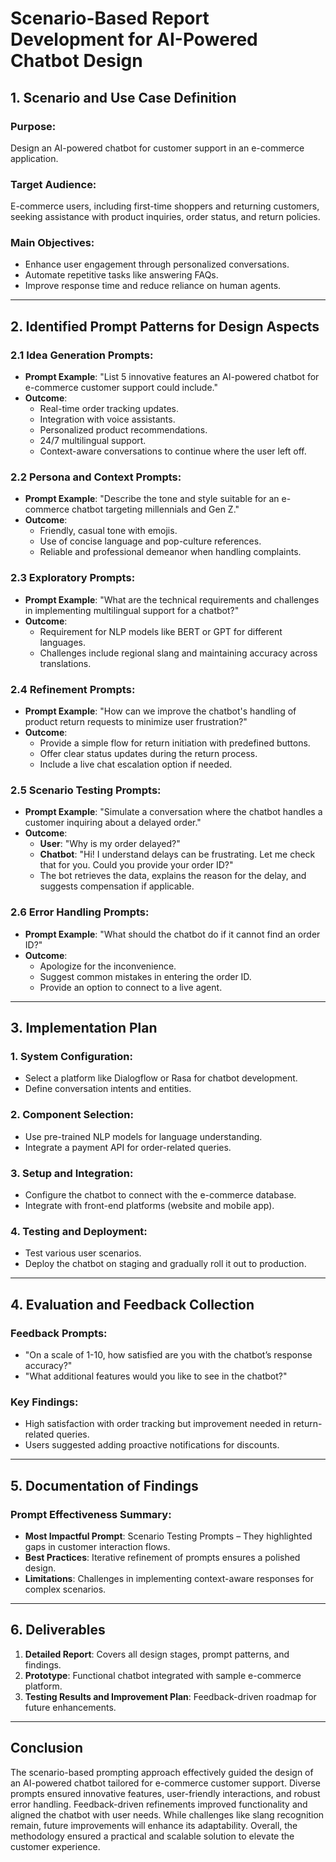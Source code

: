 # Scenario-Based Report Development for AI-Powered Chatbot Design

## 1. Scenario and Use Case Definition

### Purpose:
Design an AI-powered chatbot for customer support in an e-commerce application.

### Target Audience:
E-commerce users, including first-time shoppers and returning customers, seeking assistance with product inquiries, order status, and return policies.

### Main Objectives:
- Enhance user engagement through personalized conversations.
- Automate repetitive tasks like answering FAQs.
- Improve response time and reduce reliance on human agents.

---

## 2. Identified Prompt Patterns for Design Aspects

### 2.1 Idea Generation Prompts:
- **Prompt Example**: "List 5 innovative features an AI-powered chatbot for e-commerce customer support could include."
- **Outcome**:
  - Real-time order tracking updates.
  - Integration with voice assistants.
  - Personalized product recommendations.
  - 24/7 multilingual support.
  - Context-aware conversations to continue where the user left off.

### 2.2 Persona and Context Prompts:
- **Prompt Example**: "Describe the tone and style suitable for an e-commerce chatbot targeting millennials and Gen Z."
- **Outcome**:
  - Friendly, casual tone with emojis.
  - Use of concise language and pop-culture references.
  - Reliable and professional demeanor when handling complaints.

### 2.3 Exploratory Prompts:
- **Prompt Example**: "What are the technical requirements and challenges in implementing multilingual support for a chatbot?"
- **Outcome**:
  - Requirement for NLP models like BERT or GPT for different languages.
  - Challenges include regional slang and maintaining accuracy across translations.

### 2.4 Refinement Prompts:
- **Prompt Example**: "How can we improve the chatbot's handling of product return requests to minimize user frustration?"
- **Outcome**:
  - Provide a simple flow for return initiation with predefined buttons.
  - Offer clear status updates during the return process.
  - Include a live chat escalation option if needed.

### 2.5 Scenario Testing Prompts:
- **Prompt Example**: "Simulate a conversation where the chatbot handles a customer inquiring about a delayed order."
- **Outcome**:
  - **User**: "Why is my order delayed?"
  - **Chatbot**: "Hi! I understand delays can be frustrating. Let me check that for you. Could you provide your order ID?"
  - The bot retrieves the data, explains the reason for the delay, and suggests compensation if applicable.

### 2.6 Error Handling Prompts:
- **Prompt Example**: "What should the chatbot do if it cannot find an order ID?"
- **Outcome**:
  - Apologize for the inconvenience.
  - Suggest common mistakes in entering the order ID.
  - Provide an option to connect to a live agent.

---

## 3. Implementation Plan

### 1. System Configuration:
- Select a platform like Dialogflow or Rasa for chatbot development.
- Define conversation intents and entities.

### 2. Component Selection:
- Use pre-trained NLP models for language understanding.
- Integrate a payment API for order-related queries.

### 3. Setup and Integration:
- Configure the chatbot to connect with the e-commerce database.
- Integrate with front-end platforms (website and mobile app).

### 4. Testing and Deployment:
- Test various user scenarios.
- Deploy the chatbot on staging and gradually roll it out to production.

---

## 4. Evaluation and Feedback Collection

### Feedback Prompts:
- "On a scale of 1-10, how satisfied are you with the chatbot’s response accuracy?"
- "What additional features would you like to see in the chatbot?"

### Key Findings:
- High satisfaction with order tracking but improvement needed in return-related queries.
- Users suggested adding proactive notifications for discounts.

---

## 5. Documentation of Findings

### Prompt Effectiveness Summary:
- **Most Impactful Prompt**: Scenario Testing Prompts – They highlighted gaps in customer interaction flows.
- **Best Practices**: Iterative refinement of prompts ensures a polished design.
- **Limitations**: Challenges in implementing context-aware responses for complex scenarios.

---

## 6. Deliverables

1. **Detailed Report**: Covers all design stages, prompt patterns, and findings.
2. **Prototype**: Functional chatbot integrated with sample e-commerce platform.
3. **Testing Results and Improvement Plan**: Feedback-driven roadmap for future enhancements.

---

## Conclusion

The scenario-based prompting approach effectively guided the design of an AI-powered chatbot tailored for e-commerce customer support. Diverse prompts ensured innovative features, user-friendly interactions, and robust error handling. Feedback-driven refinements improved functionality and aligned the chatbot with user needs. While challenges like slang recognition remain, future improvements will enhance its adaptability. Overall, the methodology ensured a practical and scalable solution to elevate the customer experience.

